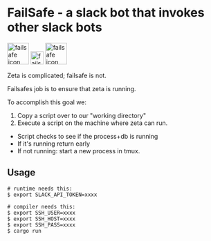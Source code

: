 # FailSafe - a slack bot that invokes other slack bots

<img src="https://i.imgur.com/IHCn8Bn.png" alt="failsafe icon" height="50"/> <img src="https://i.imgur.com/yYZN1D5.png" alt="failsafe font" height="30"/> <img src="https://i.imgur.com/mpLlW9u.png" alt="failsafe icon" height="50"/>

Zeta is complicated; failsafe is not.

Failsafes job is to ensure that zeta is running.

To accomplish this goal we:

1) Copy a script over to our "working directory"
2) Execute a script on the machine where zeta can run.
  * Script checks to see if the process+db is running
  * If it's running return early
  * If not running: start a new process in tmux.


## Usage

```
# runtime needs this:
$ export SLACK_API_TOKEN=xxxx

# compiler needs this:
$ export SSH_USER=xxxx
$ export SSH_HOST=xxxx
$ export SSH_PASS=xxxx
$ cargo run
```
